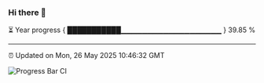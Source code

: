 ### Hi there 👋

⏳ Year progress { ███████████▁▁▁▁▁▁▁▁▁▁▁▁▁▁▁▁▁▁▁ } 39.85 %

---

⏰ Updated on Mon, 26 May 2025 10:46:32 GMT

![Progress Bar CI](https://github.com/IshwaranRudhara/GIT-ACTION/workflows/Progress%20Bar%20CI/badge.svg)
